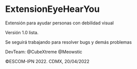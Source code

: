 # ExtensionEyeHearYou
Extensión para ayudar personas con debilidad visual

Versión 1.0 lista.

Se seguirá trabajando para resolver bugs y demás problemas

DevTeam:
@CubeXtreme
@Meowstic

©ESCOM-IPN 2022. CDMX, 20/04/2022
